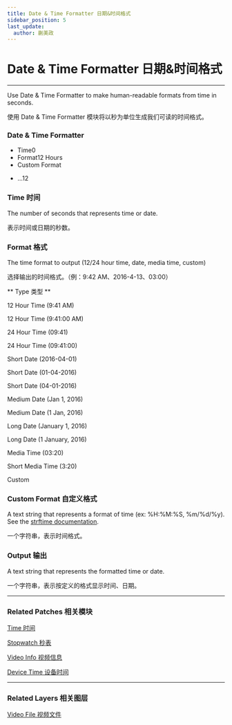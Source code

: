 ```yaml
---
title: Date & Time Formatter 日期&时间格式
sidebar_position: 5
last_update:
  author: 蒯美政
---
```


# Date & Time Formatter 日期&时间格式

---

Use Date & Time Formatter to make human-readable formats from time in seconds.

使用 Date & Time Formatter 模块将以秒为单位生成我们可读的时间格式。

<div className="patch-container">
    <div className="patch processor">
        <h3>Date & Time Formatter</h3>
        <ul className="inputs">
            <li>Time<span>0</span></li>
            <li>Format<span>12 Hours</span></li>
            <li>Custom Format<span></span></li>
        </ul>
        <ul className="outputs">
            <li><span>...12</span></li>
        </ul>
    </div>
</div>

### Time 时间

The number of seconds that represents time or date.

表示时间或日期的秒数。

### Format 格式

The time format to output (12/24 hour time, date, media time, custom)

选择输出的时间格式。（例：9:42 AM、2016-4-13、03:00）

** Type 类型 **

12 Hour Time (9:41 AM)

12 Hour Time (9:41:00 AM)

24 Hour Time (09:41)

24 Hour Time (09:41:00)

Short Date (2016-04-01)

Short Date (01-04-2016)

Short Date (04-01-2016)

Medium Date (Jan 1, 2016)

Medium Date (1 Jan, 2016)

Long Date (January 1, 2016)

Long Date (1 January, 2016)

Media Time (03:20)

Short Media Time (3:20)

Custom

### Custom Format 自定义格式

A text string that represents a format of time (ex: %H:%M:%S, %m/%d/%y). See the [strftime documentation](http://www.cplusplus.com/reference/ctime/strftime/).

一个字符串，表示时间格式。

### Output 输出

A text string that represents the formatted time or date.

一个字符串，表示按定义的格式显示时间、日期。

---

### Related Patches 相关模块

[Time 时间](./Time.md)

[Stopwatch 秒表](./Stopwatch.md)

[Video Info 视频信息](./Video%20Info.md)

[Device Time 设备时间](./../Device/Device%20Time.md)

---

### Related Layers 相关图层

[Video File 视频文件](./../Layer/Video%20File.md)

